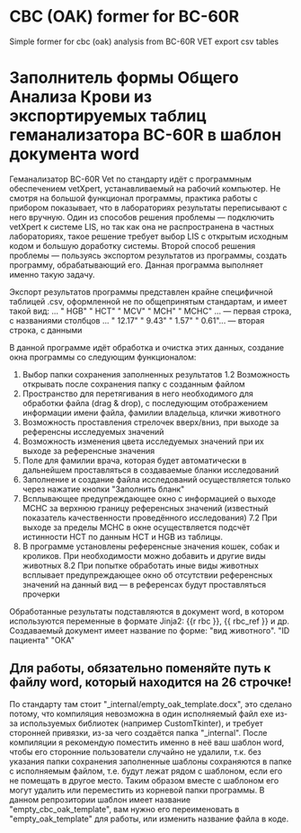 # CBC (OAK) former for BC-60R
Simple former for cbc (oak) analysis from BC-60R VET export csv tables



# Заполнитель формы Общего Анализа Крови из экспортируемых таблиц геманализатора BC-60R в шаблон документа word
Геманализатор BC-60R Vet по стандарту идёт с программным обеспечением vetXpert, устанавливаемый на рабочий компьютер. Не смотря на большой функционал программы, 
практика работы с прибором показывает, что в лабораториях результаты переписывают с него вручную. 
Один из способов решения проблемы — подключить vetXpert к системе LIS, но так как она не распространена в частных лабораториях, такое решение требует
выбор LIS с открытым исходным кодом и большую доработку системы.
Второй способ решения проблемы — пользуясь экспортом результатов из программы, создать программу, обрабатывающий его.
Данная программа выполняет именно такую задачу.

Экспорт результатов программы представлен крайне специфичной таблицей .csv, оформленной не по общепринятым стандартам, и имеет такой вид:
... "	HGB"	"	HCT"	"	MCV"	"	MCH"	"	MCHC" ... — первая строка, с названиями столбцов
... "	12.17"	"	9.43"	"	1.57"	"	0.61"... — вторая строка, с данными

В данной программе идёт обработка и очистка этих данных, создание окна программы со следующим функционалом:
1. Выбор папки сохранения заполненных результатов
  1.2 Возможность открывать после сохранения папку с созданным файлом
2. Пространство для перетягивания в него необходимого для обработки файла (drag & drop), с последующим отображением информации имени файла, фамилии владельца, клички животного
3. Возможность проставления стрелочек вверх/вниз, при выходе за референсны исследуемых значений
4. Возможность изменения цвета исследуемых значений при их выходе за референсные значения
5. Поле для фамилии врача, которая будет автоматически в дальнейшем проставляться в создаваемые бланки исследований
6. Заполнение и создание файла исследований осуществляется только через нажатие кнопки "Заполнить бланк"
7. Всплывающее предупреждающее окно с информацией о выходе MCHC за верхнюю границу референсных значений (известный показатель качественности проведённого исследования)
   7.2 При выходе за пределы MCHC в окне осуществляется подсчёт истинности HCT по данным HCT и HGB из таблицы.
8. В программе установлены референсные значения кошек, собак и кроликов. При необходимости можно добавить и другие виды животных
   8.2 При попытке обработать иные виды животных всплывает предупреждающее окно об отсутствии референсных значений на данный вид — в референсах будут проставляться прочерки

Обработанные результаты подставляются в документ word, в котором используются переменные в формате Jinja2: {{r rbc }}, {{ rbc_ref }} и др.
Создаваемый документ имеет название по форме: "вид животного". "ID пациента" "ОКА"


## Для работы, обязательно поменяйте путь к файлу word, который находится на 26 строчке!
По стандарту там стоит "_internal/empty_oak_template.docx", это сделано потому, что компиляция невозможна в один исполняемый файл exe из-за используемых библиотек
(например CustomTkinter), и требует сторонней привязки, из-за чего создаётся папка "_internal".
После компиляции я рекомендую поместить именно в неё ваш шаблон word, чтобы его сторонние пользователи случайно не удалили, т.к. без указания папки сохранения
заполненные шаблоны сохраняются в папке с исполняемым файлом, т.е. будут лежат рядом с шаблоном, если его не помещать в другое место. Таким образом вместе с шаблоном его
могут удалить или переместить из корневой папки программы.
В данном репрозитории шаблон имеет название "empty_cbc_oak_template", вам нужно его переименовать в "empty_oak_template" для работы, или изменить название файла в коде.
